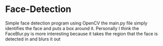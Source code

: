 # Face-Detection
Simple face detection program using OpenCV the main.py file simply identifies the face and puts a box around it. Personally I think the FaceBlur.py is more interesting because it takes the region that the face is detected in and blurs it out
